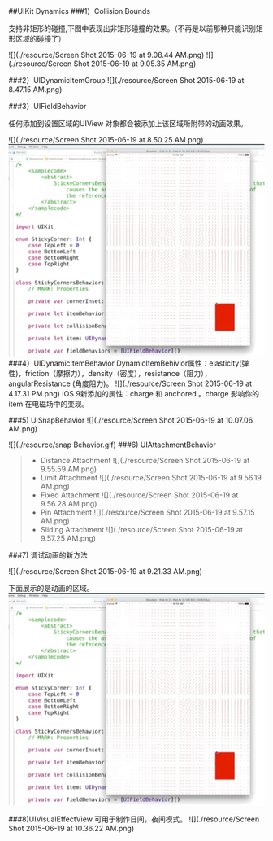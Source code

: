 ##UIKit Dynamics
###1）Collision Bounds

支持非矩形的碰撞,下图中表现出非矩形碰撞的效果。（不再是以前那种只能识别矩形区域的碰撞了）

![](./resource/Screen Shot 2015-06-19 at 9.08.44 AM.png)
![](./resource/Screen Shot 2015-06-19 at 9.05.35 AM.png)

###2）UIDynamicItemGroup 
![](./resource/Screen Shot 2015-06-19 at 8.47.15 AM.png)

###3）UIFieldBehavior

任何添加到设置区域的UIView 对象都会被添加上该区域所附带的动画效果。

![](./resource/Screen Shot 2015-06-19 at 8.50.25 AM.png)
![](./resource/UIFieldBehavior.gif)
###4）UIDynamicItemBehavior
DynamicItemBehivior属性：elasticity(弹性)，friction（摩擦力），density（密度），resistance（阻力），angularResistance (角度阻力)。
![](./resource/Screen Shot 2015-06-19 at 4.17.31 PM.png)
IOS 9新添加的属性：charge 和 anchored 。charge 影响你的item 在电磁场中的变现。

###5) UISnapBehavior
![](./resource/Screen Shot 2015-06-19 at 10.07.06 AM.png)


![](./resource/snap Behavior.gif)
###6) UIAttachmentBehavior
> * Distance Attachment
![](./resource/Screen Shot 2015-06-19 at 9.55.59 AM.png)
> * Limit Attachment
![](./resource/Screen Shot 2015-06-19 at 9.56.19 AM.png)
> * Fixed Attachment
![](./resource/Screen Shot 2015-06-19 at 9.56.28 AM.png)
> * Pin Attachment
![](./resource/Screen Shot 2015-06-19 at 9.57.15 AM.png)
> * Sliding Attachment
![](./resource/Screen Shot 2015-06-19 at 9.57.25 AM.png)

###7) 调试动画的新方法

![](./resource/Screen Shot 2015-06-19 at 9.21.33 AM.png)

下面展示的是动画的区域。
![](./resource/UIFieldBehavior.gif)

###8)UIVisualEffectView
可用于制作日间，夜间模式。
![](./resource/Screen Shot 2015-06-19 at 10.36.22 AM.png)


